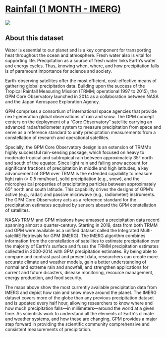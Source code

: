 # [Rainfall (1 MONTH - IMERG)](https://neo.gsfc.nasa.gov/view.php?datasetId=GPM_3IMERGM)

![](https://neo.gsfc.nasa.gov/servlet/RenderData?si=1885595&cs=rgb&format=JPEG&width=720&height=360)

## About this dataset

Water is essential to our planet and is a key component for transporting heat throughout the ocean and atmosphere. Fresh water also is vital for supporting life. Precipitation as a source of fresh water links Earth’s water and energy cycles. Thus, knowing when, where, and how precipitation falls is of paramount importance for science and society.

Earth-observing satellites offer the most efficient, cost-effective means of gathering global precipitation data. Building upon the success of the Tropical Rainfall Measuring Mission (TRMM; operational 1997 to 2015), the GPM Core Observatory launched in 2014 as a collaboration between NASA and the Japan Aerospace Exploration Agency.

GPM comprises a consortium of international space agencies that provide next-generation global observations of rain and snow. The GPM concept centers on the deployment of a “Core Observatory” satellite carrying an advanced radar/radiometer system to measure precipitation from space and serve as a reference standard to unify precipitation measurements from a constellation of research and operational satellites.

Specially, the GPM Core Observatory design is an extension of TRMM’s highly successful rain-sensing package, which focused on heavy to moderate tropical and subtropical rain between approximately 35° north and south of the equator. Since light rain and falling snow account for significant fractions of precipitation in middle and high latitudes, a key advancement of GPM over TRMM is the extended capability to measure light rain (< 0.5 mm/hour), solid precipitation (e.g., snow), and the microphysical properties of precipitating particles between approximately 65° north and south latitude. This capability drives the designs of GPM’s active (e.g., radar) and passive microwave (e.g., radiometer) instruments. The GPM Core Observatory acts as a reference standard for the precipitation estimates acquired by sensors aboard the GPM constellation of satellites.

NASA’s TRMM and GPM missions have amassed a precipitation data record spanning almost a quarter-century. Starting in 2019, data from both TRMM and GPM were available as a unified dataset called the Integrated Multi-satellitE Retrievals for GPM (IMERG). The IMERG algorithm combines information from the constellation of satellites to estimate precipitation over the majority of Earth's surface and fuses the TRMM precipitation estimates collected in 2000-2014 with GPM precipitation estimates. By being able to compare and contrast past and present data, researchers can create more accurate climate and weather models, gain a better understanding of normal and extreme rain and snowfall, and strengthen applications for current and future disasters, disease monitoring, resource management, energy production, and food security.

The maps above show the most currently available precipitation data from IMERG and depict how rain and snow move around the planet. The IMERG dataset covers more of the globe than any previous precipitation dataset and is updated every half hour, allowing researchers to know where and how much precipitation falls—in millimeters—around the world at a given time. As scientists work to understand all the elements of Earth's climate and weather systems, and how these are changing, GPM provides a major step forward in providing the scientific community comprehensive and consistent measurements of precipitation.